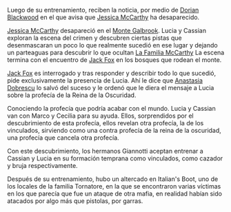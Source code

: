 Luego de su entrenamiento, reciben la noticia, por medio de [Dorian Blackwood](Dorian%20Blackwood.md) en el que avisa que [Jessica McCarthy](Jessica%20McCarthy.md) ha desaparecido.

[Jessica McCarthy](Jessica%20McCarthy.md) desapareció en el [Monte Galbrook](Monte%20Galbrook.md). Lucia y Cassian exploran la escena del crimen y descubren ciertas pistas que desenmascaran un poco lo que realmente sucedió en ese lugar y dejando un parteaguas para descubrir lo que ocultan [La Familia McCarthy](La%20Familia%20McCarthy.md) La escena termina con el encuentro de [Jack Fox](Jack%20Fox.md) en los bosques que rodean el monte.

[Jack Fox](Jack%20Fox.md) es interrogado y tras responder y describir todo lo que sucedió, pide exclusivamente la presencia de Lucia. Ahí le dice que [Anastasia Dobrescu](Anastasia%20Dobrescu.md) lo salvó del suceso y le ordenó que le diera el mensaje a Lucia sobre la profecía de la Reina de la Oscuridad.




Conociendo la profecía que podría acabar con el mundo. Lucia y Cassian van con Marco y Cecilia para su ayuda. Ellos, sorprendidos por el descubrimiento de esta profecía, ellos revelan otra profecía, la de los vinculados, sirviendo como una contra profecía de la reina de la oscuridad, una profecía que cancela otra profecía. 

Con este descubrimiento, los hermanos Giannotti aceptan entrenar a Cassian y Lucia en su formación temprana como vinculados, como cazador y bruja respectivamente.

Después de su entrenamiento, hubo un altercado en Italian's Boot, uno de los locales de la familia Tornatore, en la que se encontraron varias víctimas en los que parecía que fue un ataque de otra mafia, en realidad habían sido atacados por algo más que pistolas, por garras. 


